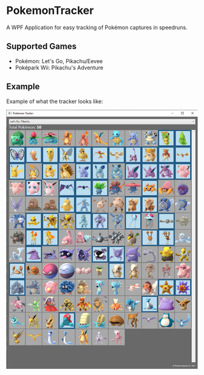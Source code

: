 # PokemonTracker
A WPF Application for easy tracking of Pokémon captures in speedruns.

## Supported Games
* Pokémon: Let's Go, Pikachu/Eevee
* Poképark Wii: Pikachu's Adventure

## Example

Example of what the tracker looks like:

![Example image of Let's Go Pikachu](./Readme-Images/Example.png)
